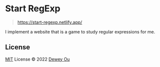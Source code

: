 # Start RegExp

> https://start-regexp.netlify.app/

I implement a website that is a game to study regular expressions for me.


## License

[MIT](./LICENSE) License © 2022 [Dewey Ou](https://github.com/ouduidui)